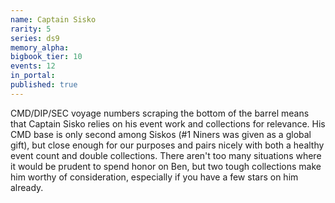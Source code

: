 ```yaml
---
name: Captain Sisko
rarity: 5
series: ds9
memory_alpha:
bigbook_tier: 10
events: 12
in_portal:
published: true
---
```


CMD/DIP/SEC voyage numbers scraping the bottom of the barrel means that Captain Sisko relies on his event work and collections for relevance. His CMD base is only second among Siskos (#1 Niners was given as a global gift), but close enough for our purposes and pairs nicely with both a healthy event count and double collections. There aren't too many situations where it would be prudent to spend honor on Ben, but two tough collections make him worthy of consideration, especially if you have a few stars on him already.
